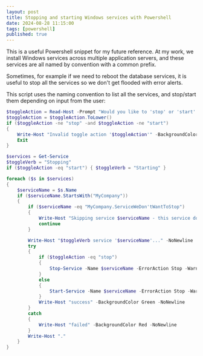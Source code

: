 ```yaml
---
layout: post
title: Stopping and starting Windows services with Powershell
date: 2024-08-28 11:15:00
tags: [powershell]
published: true
---
```


This is a useful Powershell snippet for my future reference.  At my work, we install Windows services across multiple application servers, and these services are all named by convention with a common prefix.

Sometimes, for example if we need to reboot the database services, it is useful to stop all the services so we don't get flooded with error alerts.

This script uses the naming convention to list all the services, and stop/start them depending on input from the user:

```powershell
$toggleAction = Read-Host -Prompt "Would you like to 'stop' or 'start' all MyCompany services?"
$toggleAction = $toggleAction.ToLower()
if ($toggleAction -ne "stop" -and $toggleAction -ne "start") 
{
    Write-Host "Invalid toggle action '$toggleAction'" -BackgroundColor Red
    Exit
}

$services = Get-Service
$toggleVerb = "Stopping"
if ($toggleAction -eq "start") { $toggleVerb = "Starting" }

foreach ($s in $services) 
{
    $serviceName = $s.Name
    if ($serviceName.StartsWith("MyCompany")) 
    {
        if ($serviceName -eq "MyCompany.ServiceWeDon'tWantToStop") 
        {
            Write-Host "Skipping service $serviceName - this service does not need to be stopped."
            continue
        }

        Write-Host "$toggleVerb service '$serviceName'..." -NoNewline
        try 
        {
            if ($toggleAction -eq "stop") 
            {
                Stop-Service -Name $serviceName -ErrorAction Stop -WarningAction SilentlyContinue
            }
            else 
            {
                Start-Service -Name $serviceName -ErrorAction Stop -WarningAction SilentlyContinue
            }
            Write-Host "success" -BackgroundColor Green -NoNewline
        }
        catch 
        {
            Write-Host "failed" -BackgroundColor Red -NoNewline
        }
        Write-Host "."
    }
}
```